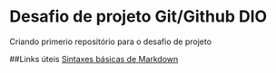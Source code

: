 # Desafio de projeto Git/Github DIO
Criando primerio repositório para o desafio de projeto

##Links úteis
[Sintaxes básicas de Markdown](https://docs.github.com/pt/get-started/writing-on-github/getting-started-with-writing-and-formatting-on-github/basic-writing-and-formatting-syntax)
